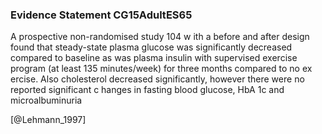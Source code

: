 ### Evidence Statement CG15AdultES65
A prospective non-randomised study 104 w ith a before and after design found that steady-state plasma glucose was significantly decreased compared to baseline as was plasma insulin with supervised exercise program (at least 135 minutes/week) for three months compared to no ex ercise. Also cholesterol decreased significantly, however there were no reported significant c hanges in fasting blood glucose, HbA 1c and microalbuminuria



[@Lehmann_1997]
